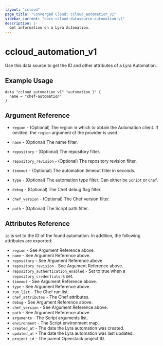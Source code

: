 ```yaml
---
layout: "ccloud"
page_title: "Converged Cloud: ccloud_automation_v1"
sidebar_current: "docs-ccloud-datasource-automation-v1"
description: |-
  Get information on a Lyra Automation.
---
```


# ccloud\_automation\_v1

Use this data source to get the ID and other attributes of a Lyra Automation.

## Example Usage

```hcl
data "ccloud_automation_v1" "automation_1" {
  name = "chef-automation"
}
```

## Argument Reference

* `region` - (Optional) The region in which to obtain the Automation client. If
   omitted, the `region` argument of the provider is used.

* `name` - (Optional) The name filter.

* `repository` - (Optional) The repository filter.

* `repository_revision` - (Optional) The repository revision filter.

* `timeout` - (Optional) The automation timeout filter in seconds.

* `type` - (Optional) The automation type filter. Can either be `Script` or
  `Chef`.

* `debug` - (Optional) The Chef debug flag filter.

* `chef_version` - (Optional) The Chef version filter.

* `path` - (Optional) The Script path filter.

## Attributes Reference

`id` is set to the ID of the found automation. In addition, the following
attributes are exported:

* `region` - See Argument Reference above.
* `name` - See Argument Reference above.
* `repository` - See Argument Reference above.
* `repository_revision` - See Argument Reference above.
* `repository_authentication_enabled` - Set to true when a
  `repository_credentials` is set.
* `timeout` - See Argument Reference above.
* `type` - See Argument Reference above.
* `run_list` - The Chef run list.
* `chef_attributes` - The Chef attributes.
* `debug` - See Argument Reference above.
* `chef_version` - See Argument Reference above.
* `path` - See Argument Reference above.
* `arguments` - The Script arguments list.
* `environment` - The Script environment map.
* `created_at` - The date the Lyra automation was created.
* `updated_at` - The date the Lyra automation was last updated.
* `project_id` - The parent Openstack project ID.
